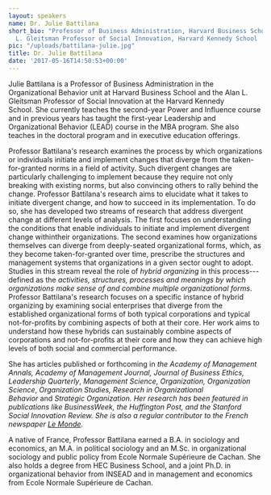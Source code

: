 ```yaml
---
layout: speakers
name: Dr. Julie Battilana
short_bio: "Professor of Business Administration, Harvard Business School  \nAlan
  L. Gleitsman Professor of Social Innovation, Harvard Kennedy School  \nHarvard University"
pic: "/uploads/battilana-julie.jpg"
title: Dr. Julie Battilana
date: '2017-05-16T14:50:53+00:00'
---
```


Julie Battilana is a Professor of Business Administration in the Organizational Behavior unit at Harvard Business School and the Alan L. Gleitsman Professor of Social Innovation at the Harvard Kennedy School. She currently teaches the second-year Power and Influence course and in previous years has taught the first-year Leadership and Organizational Behavior (LEAD) course in the MBA program. She also teaches in the doctoral program and in executive education offerings.

Professor Battilana's research examines the process by which organizations or individuals initiate and implement changes that diverge from the taken-for-granted norms in a field of activity. Such divergent changes are particularly challenging to implement because they require not only breaking with existing norms, but also convincing others to rally behind the change. Professor Battilana's research aims to elucidate what it takes to initiate divergent change, and how to succeed in its implementation. To do so, she has developed two streams of research that address divergent change at different levels of analysis. The first focuses on understanding the conditions that enable individuals to initiate and implement divergent change withintheir organizations. The second examines how organizations themselves can diverge from deeply-seated organizational forms, which, as they become taken-for-granted over time, prescribe the structures and management systems that organizations in a given sector ought to adopt. Studies in this stream reveal the role of *hybrid organizing* in this process---defined as the *activities, structures, processes and meanings by which organizations make sense of and combine multiple organizational forms*. Professor Battilana's research focuses on a specific instance of hybrid organizing by examining social enterprises that diverge from the established organizational forms of both typical corporations and typical not-for-profits by combining aspects of both at their core. Her work aims to understand how these hybrids can sustainably combine aspects of corporations and not-for-profits at their core and how they can achieve high levels of both social and commercial performance. 

She has articles published or forthcoming in *the Academy of Management Annals, Academy of Management Journal, Journal of Business Ethics, Leadership Quarterly*, *Management Science, Organization, Organization Science*, *Organization Studies, Research in Organizational Behavior* and *Strategic Organization. *Her research has been featured in publications like *BusinessWeek*, the *Huffington Post*, and the *Stanford Social Innovation Review*. She is also a regular contributor to the French newspaper [*Le Monde*](http://www.hbs.edu/faculty/public/facultyInfo.do?facEmId=jbattilana%40hbs.edu&facInfo=custom&linkId=1334)*.*

A native of France, Professor Battilana earned a B.A. in sociology and economics, an M.A. in political sociology and an M.Sc. in organizational sociology and public policy from Ecole Normale Supérieure de Cachan. She also holds a degree from HEC Business School, and a joint Ph.D. in organizational behavior from INSEAD and in management and economics from Ecole Normale Supérieure de Cachan.
